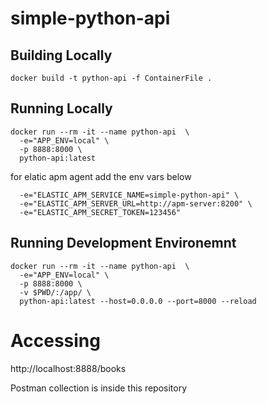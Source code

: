 # simple-python-api


## Building Locally
```
docker build -t python-api -f ContainerFile .
```

## Running Locally
```
docker run --rm -it --name python-api  \
  -e="APP_ENV=local" \
  -p 8888:8000 \
  python-api:latest
```

for elatic apm agent add the env vars below
```
  -e="ELASTIC_APM_SERVICE_NAME=simple-python-api" \
  -e="ELASTIC_APM_SERVER_URL=http://apm-server:8200" \
  -e="ELASTIC_APM_SECRET_TOKEN=123456"
```

## Running Development Environemnt
```
docker run --rm -it --name python-api  \
  -e="APP_ENV=local" \
  -p 8888:8000 \
  -v $PWD/:/app/ \
  python-api:latest --host=0.0.0.0 --port=8000 --reload
```

# Accessing
http://localhost:8888/books

Postman collection is inside this repository